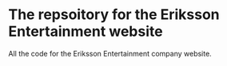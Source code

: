 # The repsoitory for the Eriksson Entertainment website 

All the code for the Eriksson Entertainment company website.
